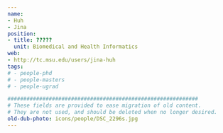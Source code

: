 ```yaml
---
name:
- Huh
- Jina
position:
- title: ?????
  unit: Biomedical and Health Informatics
web:
- http://tc.msu.edu/users/jina-huh
tags:
# - people-phd
# - people-masters
# - people-ugrad

############################################################
# These fields are provided to ease migration of old content.
# They are not used, and should be deleted when no longer desired.
old-dub-photo: icons/people/DSC_2296s.jpg
---
```

